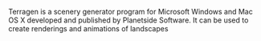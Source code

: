 Terragen is a scenery generator program for Microsoft Windows and Mac OS X developed and published by Planetside Software. It can be used to create renderings and animations of landscapes